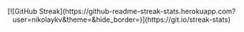 

<p align="center">[![GitHub Streak](https://github-readme-streak-stats.herokuapp.com?user=nikolaykv&theme=&hide_border=)](https://git.io/streak-stats)</p>

